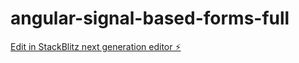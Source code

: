 # angular-signal-based-forms-full

[Edit in StackBlitz next generation editor ⚡️](https://stackblitz.com/~/github.com/Ruegen/angular-signal-based-forms-full)